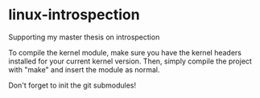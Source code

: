 # linux-introspection
Supporting my master thesis on introspection

To compile the kernel module, make sure you have the kernel headers installed for your current kernel version. Then, simply compile the project with "make" and insert the module as normal.

Don't forget to init the git submodules!
